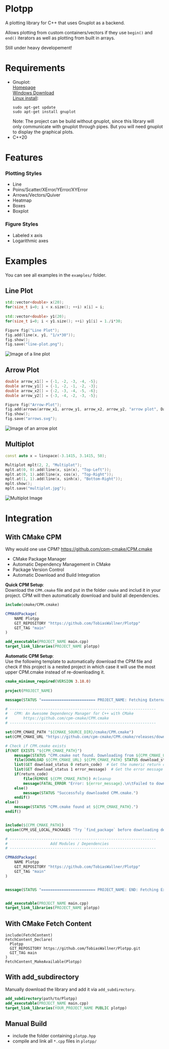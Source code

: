 Plotpp
======

A plotting library for C++ that uses Gnuplot as a backend.

Allows plotting from custom containers/vectors if they use `begin()` and `end()` iterators as well as plotting from built in arrays.

Still under heavy developement!

Requirements
============
- Gnuplot:  
	[Homepage](http://gnuplot.info/index.html)  
	[Windows Download](https://sourceforge.net/projects/gnuplot/files/gnuplot/)  
	[Linux install](https://riptutorial.com/gnuplot/example/11275/installation-or-setup):
	```
	sudo apt-get update
	sudo apt-get install gnuplot
	```
	Note: The project can be build without gnuplot,
	since this library will only communicate with gnuplot through pipes. 
	But you will need gnuplot to display the graphical plots.
- C++20

Features
========
### Plotting Styles
- Line
- Poins/Scatter/XError/YError/XYError
- Arrows/Vectors/Quiver
- Heatmap
- Boxes
- Boxplot

### Figure Styles
- Labeled x axis
- Logarithmic axes

Examples
========

You can see all examples in the `examples/` folder.

Line Plot
---------

```C++
std::vector<double> x(20);
for(size_t i=0; i < x.size(); ++i) x[i] = i;
	
std::vector<double> y1(20);
for(size_t i=0; i < y1.size(); ++i) y1[i] = 1./i*30;

Figure fig("Line Plot");
fig.add(line(x, y1, "1/x*30"));
fig.show();
fig.save("line-plot.png");
```
![Image of a line plot](images/line-plot.png)

Arrow Plot
----------

```C++
double arrow_x1[] = {-1, -2, -3, -4, -5};
double arrow_y1[] = {-1, -2, -1, -2, -3};
double arrow_x2[] = {-2, -3, -4, -5, -6};
double arrow_y2[] = {-3, -4, -2, -3, -5};

Figure fig("Arrow-Plot");
fig.add(arrows(arrow_x1, arrow_y1, arrow_x2, arrow_y2, "arrow plot", DataRelation::relative));
fig.show();
fig.save("arrows.svg");
```

![Image of an arrow plot](images/arrows.svg)

Multiplot
---------

```C++
const auto x = linspace(-3.1415, 3.1415, 50);

Multiplot mplt(2, 2, "Multiplot");
mplt.at(0, 0).add(line(x, sin(x), "Top-Left"));
mplt.at(0, 1).add(line(x, cos(x), "Top-Right"));
mplt.at(1, 1).add(line(x, sinh(x), "Bottom-Right"));
mplt.show();
mplt.save("multiplot.jpg");
```

![Multiplot Image](images/multiplot.jpg)

Integration
===========

With CMake CPM
--------------
Why would one use CPM? https://github.com/cpm-cmake/CPM.cmake
- CMake Package Manager
- Automatic Dependency Management in CMake
- Package Version Control
- Automatic Download and Build Integration

**Quick CPM Setup**:  
Download the `CPM.cmake` file and put in the folder `cmake` 
and includ it in your project. 
CPM will then automatically download and build all dependencies.

```cmake
include(cmake/CPM.cmake)

CPMAddPackage(
    NAME Plotpp
    GIT_REPOSITORY "https://github.com/TobiasWallner/Plotpp"
    GIT_TAG "main"
)

add_executable(PROJECT_NAME main.cpp)
target_link_libraries(PROJECT_NAME plotpp) 
```

**Automatic CPM Setup**:  
Use the following template to automatically download the CPM file 
and check if this project is a nested project in which case it will use the most upper CPM.cmake
instead of re-downloading it.
```cmake
cmake_minimum_required(VERSION 3.18.0)
 
project(PROJECT_NAME)

message(STATUS "======================== PROJECT_NAME: Fetching External Libraries =========================")

# -----------------------------------------------------------------
# 	CPM: An Awesome Dependency Manager for C++ with CMake
#		https://github.com/cpm-cmake/CPM.cmake
# -----------------------------------------------------------------

set(CPM_CMAKE_PATH "${CMAKE_SOURCE_DIR}/cmake/CPM.cmake")
set(CPM_CMAKE_URL "https://github.com/cpm-cmake/CPM.cmake/releases/download/v0.40.2/CPM.cmake")

# Check if CPM.cmake exists
if(NOT EXISTS "${CPM_CMAKE_PATH}")
    message(STATUS "CPM.cmake not found. Downloading from ${CPM_CMAKE_URL}...")
    file(DOWNLOAD ${CPM_CMAKE_URL} ${CPM_CMAKE_PATH} STATUS download_status LOG download_log)
    list(GET download_status 0 return_code)  # Get the numeric return code
	list(GET download_status 1 error_message)  # Get the error message
	if(return_code)
		file(REMOVE ${CPM_CMAKE_PATH}) #cleanup
		message(FATAL_ERROR "Error: ${error_message}.\n\tFailed to download CPM.cmake. Please check the URL and try again. Or manually place CPM.cmake in CPM_CMAKE_PATH=${CPM_CMAKE_PATH}.")
	else()
		message(STATUS "Successfuly downloaded CPM.cmake.")
    endif()
else()
    message(STATUS "CPM.cmake found at ${CPM_CMAKE_PATH}.")
endif()


include(${CPM_CMAKE_PATH})
option(CPM_USE_LOCAL_PACKAGES "Try `find_package` before downloading dependencies" ON)

# -----------------------------------------------------------------
# 					Add Modules / Dependencies
# -----------------------------------------------------------------

CPMAddPackage(
    NAME Plotpp
    GIT_REPOSITORY "https://github.com/TobiasWallner/Plotpp"
    GIT_TAG "main"
)


message(STATUS "======================== PROJECT_NAME: END: Fetching External Libraries =========================")


add_executable(PROJECT_NAME main.cpp)
target_link_libraries(PROJECT_NAME plotpp) 
```

With CMake Fetch Content
------------------------
```
include(FetchContent)
FetchContent_Declare(
  Plotpp
  GIT_REPOSITORY https://github.com/TobiasWallner/Plotpp.git
  GIT_TAG main
)
FetchContent_MakeAvailable(Plotpp)
```

With add_subdirectory
------------------------
Manually download the library and add it via `add_subdirectory`.
```cmake
add_subdirectory(path/to/Plotpp)
add_executable(PROJECT_NAME main.cpp)
target_link_libraries(YOUR_PROJECT_NAME PUBLIC plotpp)
```
Manual Build
------------
- include the folder containing `plotpp.hpp`
- compile and link all `*.cpp` files in `plotpp/`


